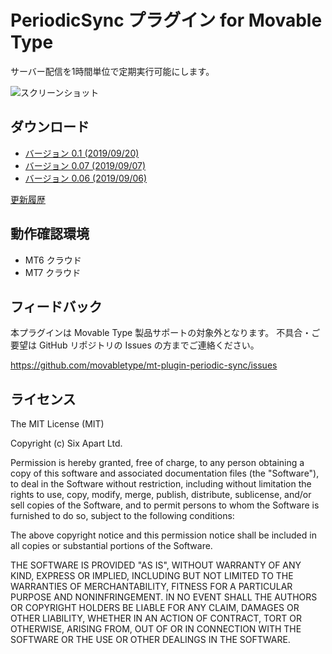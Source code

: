 # PeriodicSync プラグイン for Movable Type

サーバー配信を1時間単位で定期実行可能にします。

![スクリーンショット](https://github.com/movabletype/mt-plugin-periodic-sync/raw/master/ScreenShot.png)

## ダウンロード

* [バージョン 0.1 (2019/09/20)](https://github.com/movabletype/mt-plugin-periodic-sync/archive/0.1.zip)
* [バージョン 0.07 (2019/09/07)](https://github.com/movabletype/mt-plugin-periodic-sync/archive/0.07.zip)
* [バージョン 0.06 (2019/09/06)](https://github.com/movabletype/mt-plugin-periodic-sync/archive/0.06.zip)

[更新履歴](https://github.com/movabletype/mt-plugin-periodic-sync/releases)

## 動作確認環境

* MT6 クラウド
* MT7 クラウド

## フィードバック

本プラグインは Movable Type 製品サポートの対象外となります。 不具合・ご要望は GitHub リポジトリの Issues の方までご連絡ください。

https://github.com/movabletype/mt-plugin-periodic-sync/issues

## ライセンス

The MIT License (MIT)

Copyright (c) Six Apart Ltd.

Permission is hereby granted, free of charge, to any person obtaining a copy
of this software and associated documentation files (the "Software"), to deal
in the Software without restriction, including without limitation the rights
to use, copy, modify, merge, publish, distribute, sublicense, and/or sell
copies of the Software, and to permit persons to whom the Software is
furnished to do so, subject to the following conditions:

The above copyright notice and this permission notice shall be included in all
copies or substantial portions of the Software.

THE SOFTWARE IS PROVIDED "AS IS", WITHOUT WARRANTY OF ANY KIND, EXPRESS OR
IMPLIED, INCLUDING BUT NOT LIMITED TO THE WARRANTIES OF MERCHANTABILITY,
FITNESS FOR A PARTICULAR PURPOSE AND NONINFRINGEMENT. IN NO EVENT SHALL THE
AUTHORS OR COPYRIGHT HOLDERS BE LIABLE FOR ANY CLAIM, DAMAGES OR OTHER
LIABILITY, WHETHER IN AN ACTION OF CONTRACT, TORT OR OTHERWISE, ARISING FROM,
OUT OF OR IN CONNECTION WITH THE SOFTWARE OR THE USE OR OTHER DEALINGS IN THE
SOFTWARE.
